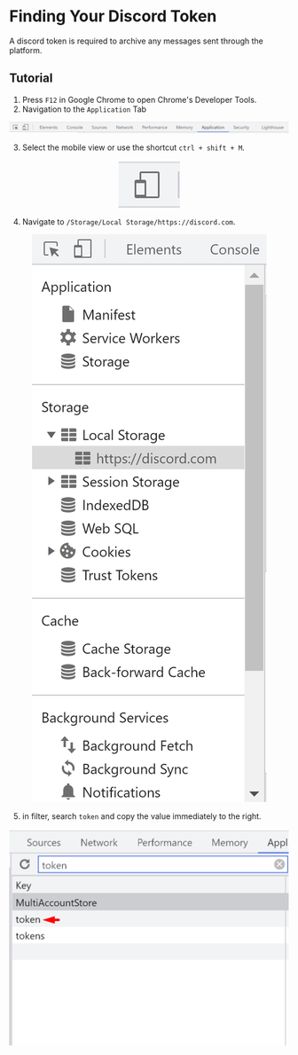 # Finding Your Discord Token
A discord token is required to archive any messages sent through the platform.

## Tutorial
1. Press `F12` in Google Chrome to open Chrome's Developer Tools.
2. Navigation to the `Application` Tab
<p align="center">
  <img alt="" src="https://github.com/tylerbarton/DiscordArchiver/blob/master/.github/images/token%20tutorial/application.png">
</p>

3. Select the mobile view or use the shortcut `ctrl + shift + M`.
<p align="center">
  <img alt="" src="https://github.com/tylerbarton/DiscordArchiver/blob/master/.github/images/token%20tutorial/mobilebutton.png">
</p>

4. Navigate to `/Storage/Local Storage/https://discord.com`.
<p align="center">
  <img alt="" src="https://github.com/tylerbarton/DiscordArchiver/blob/master/.github/images/token%20tutorial/localstorage.png">
</p>

5. in filter, search `token` and copy the value immediately to the right.
<p align="center">
  <img alt="" src="https://github.com/tylerbarton/DiscordArchiver/blob/master/.github/images/token%20tutorial/tokenfield.png">
</p>
